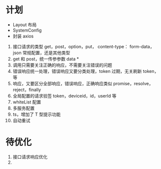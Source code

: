 # 计划

-   Layout 布局
-   SystemConfig
-   封装 axios

1. 接口请求的类型 get，post，option，put， content-type： form-data， json 常规配置，还是其他类型
2. get 和 post，统一传参参数 data \*
3. 调用只需要关注正确的响应，不需要关注错误的问题
4. 错误响应统一处理，错误响应又要分类处理，token 过期，无关刷新 token，等
5. 响应，又要区分全部响应，错误响应，正确响应类似 promise，resolve，reject，finally
6. 全局配置的请求验签 token，deviceid，id，userId 等
7. whiteList 配置
8. 多服务配置
9. ts，增加了 T 型提示功能
10. 自动重试

# 待优化

1. 接口请求响应优化
2.
